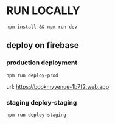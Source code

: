 # RUN LOCALLY 

`npm install && npm run dev`

## deploy on firebase 

### production deployment
`npm run deploy-prod`

url: https://bookmyvenue-1b7f2.web.app

### staging deploy-staging

`npm run deploy-staging`


